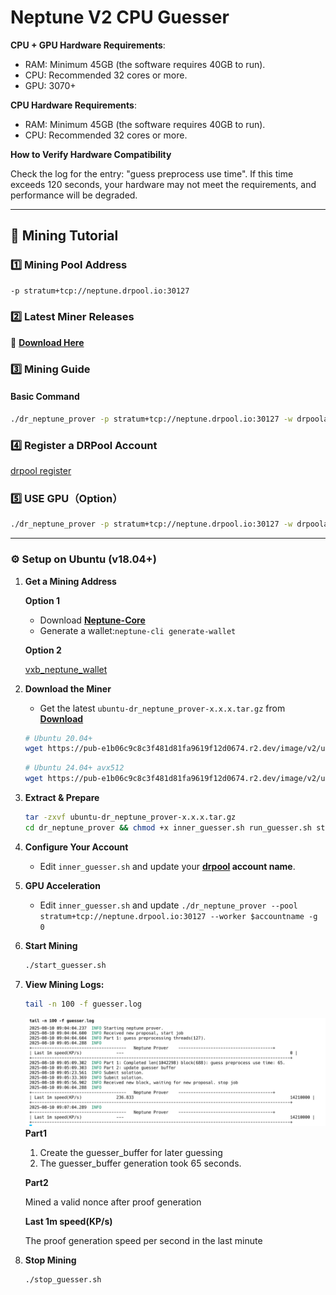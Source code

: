 # **Neptune V2 CPU Guesser**  

**CPU + GPU ​Hardware Requirements**:​

- ​RAM: Minimum ​45GB​ (the software requires ​40GB​ to run).
- CPU: Recommended ​32 cores or more.
- GPU: 3070+

**CPU ​Hardware Requirements**:​

- ​RAM: Minimum ​45GB​ (the software requires ​40GB​ to run).
- CPU: Recommended ​32 cores or more.

**How to Verify Hardware Compatibility**

Check the log for the entry: ​​"guess preprocess use time"​.
If this time exceeds ​120 seconds, your hardware ​may not meet the requirements, and performance will be degraded.

---

## **📌 Mining Tutorial**  

### **1️⃣ Mining Pool Address**  
```bash
-p stratum+tcp://neptune.drpool.io:30127
```

### **2️⃣ Latest Miner Releases**  
🔗 **[Download Here](https://github.com/0xdrpool/neptune_v2_cpu_guesser/blob/main/download.md)**  

### **3️⃣ Mining Guide**  

#### **Basic Command**  
```bash
./dr_neptune_prover -p stratum+tcp://neptune.drpool.io:30127 -w drpoolaccount.xxx
```

### **4️⃣ Register a DRPool Account​**  

[drpool register](https://drpool.io/user/register)

### **5️⃣ USE GPU（Option）**

```bash
./dr_neptune_prover -p stratum+tcp://neptune.drpool.io:30127 -w drpoolaccount.xxx -g 0
```

---

### **⚙️ Setup on Ubuntu (v18.04+)**  

1. **Get a Mining Address**
   
   **Option 1**
   - Download **[Neptune-Core](https://github.com/Neptune-Crypto/neptune-core/releases/latest)**  
   - Generate a wallet:`neptune-cli generate-wallet`
   
   **Option 2**
   
   [vxb_neptune_wallet](https://github.com/VxBlocks/vxb_neptune_wallet)

1. **Download the Miner**  
   - Get the latest `ubuntu-dr_neptune_prover-x.x.x.tar.gz` from **[Download](https://github.com/0xdrpool/neptune_v2_cpu_guesser/blob/main/download.md)**
   ```bash
   # Ubuntu 20.04+
   wget https://pub-e1b06c9c8c3f481d81fa9619f12d0674.r2.dev/image/v2/ubuntu_20-dr_neptune_prover-2.0.2.tar.gz
   ```

   ```bash
   # Ubuntu 24.04+ avx512
   wget https://pub-e1b06c9c8c3f481d81fa9619f12d0674.r2.dev/image/v2/ubuntu_24_avx512-dr_neptune_prover-2.1.0.tar.gz
   ```
     
3. **Extract & Prepare**  
   ```bash
   tar -zxvf ubuntu-dr_neptune_prover-x.x.x.tar.gz
   cd dr_neptune_prover && chmod +x inner_guesser.sh run_guesser.sh stop_guesser.sh dr_neptune_prover
   ```

4. **Configure Your Account**  
   - Edit `inner_guesser.sh` and update your **[drpool](https://drpool.io) account name**.  

5. **GPU Acceleration**
   - Edit `inner_guesser.sh` and update `./dr_neptune_prover --pool stratum+tcp://neptune.drpool.io:30127 --worker $accountname -g 0`

7. **Start Mining**  
   ```bash
   ./start_guesser.sh
   ```
8. **View Mining Logs:**
   ```bash
   tail -n 100 -f guesser.log
   ```
   ![alt text](image.png)
   **Part1**
   1. ​Create the guesser_buffer for later guessing​
   2. The guesser_buffer generation took ​65 seconds.
   
   **Part2**
   
   Mined a valid nonce after proof generation

   **Last 1m speed(KP/s)**

   The proof generation speed per second in the last minute
  
9. **Stop Mining**
   ```bash
   ./stop_guesser.sh
   ```
   
